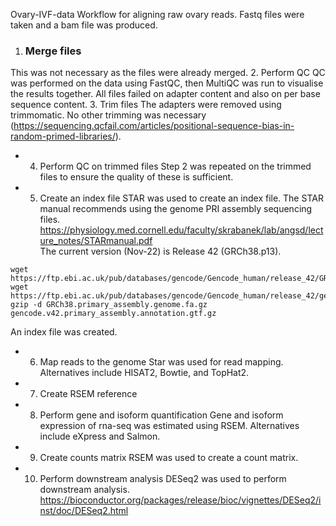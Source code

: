 Ovary-IVF-data
Workflow for aligning raw ovary reads. Fastq files were taken and a bam file was produced.

1. ### Merge files
This was not necessary as the files were already merged.
2. Perform QC
QC was performed on the data using FastQC, then MultiQC was run to visualise the results together. All files failed on adapter content and also on per base sequence content.
3. Trim files
The adapters were removed using trimmomatic. No other trimming was necessary (https://sequencing.qcfail.com/articles/positional-sequence-bias-in-random-primed-libraries/).
- 4. Perform QC on trimmed files
Step 2 was repeated on the trimmed files to ensure the quality of these is sufficient.
- 5. Create an index file
STAR was used to create an index file. The STAR manual recommends using the genome PRI assembly sequencing files. <br />
https://physiology.med.cornell.edu/faculty/skrabanek/lab/angsd/lecture_notes/STARmanual.pdf <br />
The current version (Nov-22) is Release 42 (GRCh38.p13). 
```
wget https://ftp.ebi.ac.uk/pub/databases/gencode/Gencode_human/release_42/GRCh38.primary_assembly.genome.fa.gz
wget https://ftp.ebi.ac.uk/pub/databases/gencode/Gencode_human/release_42/gencode.v42.primary_assembly.annotation.gtf.gz
gzip -d GRCh38.primary_assembly.genome.fa.gz gencode.v42.primary_assembly.annotation.gtf.gz
```
An index file was created.
- 6. Map reads to the genome
Star was used for read mapping. Alternatives include HISAT2, Bowtie, and TopHat2. 
- 7. Create RSEM reference
- 8. Perform gene and isoform quantification
Gene and isoform expression of rna-seq was estimated using RSEM. Alternatives include eXpress and Salmon.
- 9. Create counts matrix
RSEM was used to create a count matrix.
- 10. Perform downstream analysis
DESeq2 was used to perform downstream analysis. <br />
https://bioconductor.org/packages/release/bioc/vignettes/DESeq2/inst/doc/DESeq2.html
